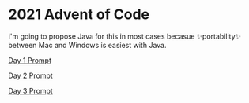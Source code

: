 # 2021 Advent of Code

I'm going to propose Java for this in most cases becasue ✨portability✨ between Mac and Windows is easiest with Java.

[Day 1 Prompt](https://adventofcode.com/2021/day/1)

[Day 2 Prompt](https://adventofcode.com/2021/day/2)

[Day 3 Prompt](https://adventofcode.com/2021/day/3)
